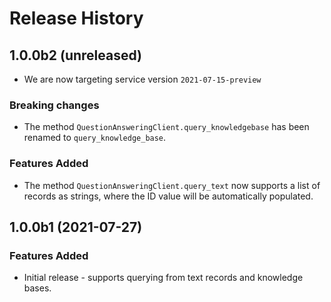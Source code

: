 # Release History

## 1.0.0b2 (unreleased)

* We are now targeting service version `2021-07-15-preview`

### Breaking changes
* The method `QuestionAnsweringClient.query_knowledgebase` has been renamed to `query_knowledge_base`.

### Features Added
* The method `QuestionAnsweringClient.query_text` now supports a list of records as strings, where the ID value will be automatically populated.


## 1.0.0b1 (2021-07-27)

### Features Added
* Initial release - supports querying from text records and knowledge bases.
